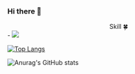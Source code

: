 ### Hi there 👋

<!--
**yeeun-noh/yeeun-noh** is a ✨ _special_ ✨ repository because its `README.md` (this file) appears on your GitHub profile.
Here are some ideas to get you started:

- 🔭 I’m currently working on ...
- 🌱 I’m currently learning ...
- 👯 I’m looking to collaborate on ...
- 🤔 I’m looking for help with ...
- 💬 Ask me about ...
- 📫 How to reach me: ...
- 😄 Pronouns: ...
- ⚡ Fun fact: ...
-->

<div align=center>Skill 🍀</div>
-
<img src="https://img.shields.io/badge/Java-4B4B77?style=flat&logo=Java&logoColor=white"/>


[![Top Langs](https://github-readme-stats.vercel.app/api/top-langs/?username=yeeun-noh&layout=compact)](https://github.com/yeeun-noh/github-readme-stats)



![Anurag's GitHub stats](https://github-readme-stats.vercel.app/api?username=yeeun-noh&hide=contribs,prs&show_icons=true&theme=graywhite)
